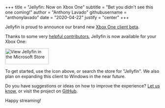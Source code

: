 +++
title = "Jellyfin: Now on Xbox One"
subtitle = "Bet you didn't see this one coming!"
author = "Anthony Lavado"
githubusername = "anthonylavado"
date = "2020-04-22"
justify = "center"
+++

Jellyfin is proud to announce our brand new <a href="https://www.microsoft.com/store/apps/9P2DRTG62QF8">Xbox One client beta</a>.
<!--more-->

Thanks to some very [helpful contributors](https://github.com/jellyfin/jellyfin-uwp/graphs/contributors), Jellyfin is now available for your Xbox One:

<a class="NoLinkLook" href="//www.microsoft.com/store/apps/9P2DRTG62QF8?cid=storebadge&ocid=badge"><img src="/images/store-icons/microsoft.svg" alt="View Jellyfin in the Microsoft Store" style="width: 142px; height: 52px;"/></a>

To get started, use the icon above, or search the store for "Jellyfin". We also plan on expanding this client to Windows in the near future.

Do you have suggestions or ideas on how to improve the experience? [Let us know](../../contact), or visit the project on [GitHub](https://github.com/jellyfin/jellyfin-uwp).

Happy streaming!
